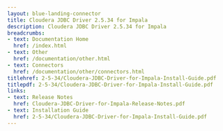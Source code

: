 ```yaml
---
layout: blue-landing-connector
title: Cloudera JDBC Driver 2.5.34 for Impala
description: Cloudera JDBC Driver 2.5.34 for Impala
breadcrumbs:
- text: Documentation Home
  href: /index.html
- text: Other
  href: /documentation/other.html
- text: Connectors
  href: /documentation/other/connectors.html
titlehref: 2-5-34/Cloudera-JDBC-Driver-for-Impala-Install-Guide.pdf
titlepdf: 2-5-34/Cloudera-JDBC-Driver-for-Impala-Install-Guide.pdf
links:
- text: Release Notes
  href: Cloudera-JDBC-Driver-for-Impala-Release-Notes.pdf
- text: Installation Guide
  href: 2-5-34/Cloudera-JDBC-Driver-for-Impala-Install-Guide.pdf
---
```

